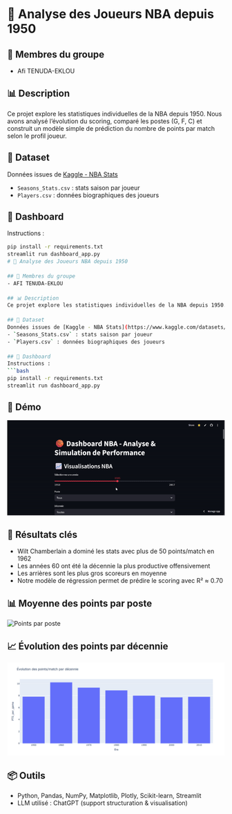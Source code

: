 # 🏀 Analyse des Joueurs NBA depuis 1950

## 👥 Membres du groupe
- Afi TENUDA-EKLOU


## 📊 Description
Ce projet explore les statistiques individuelles de la NBA depuis 1950. Nous avons analysé l’évolution du scoring, comparé les postes (G, F, C) et construit un modèle simple de prédiction du nombre de points par match selon le profil joueur.

## 📁 Dataset
Données issues de [Kaggle - NBA Stats](https://www.kaggle.com/datasets/drgilermo/nba-players-stats)  
- `Seasons_Stats.csv` : stats saison par joueur
- `Players.csv` : données biographiques des joueurs

## 🚀 Dashboard
Instructions :
```bash
pip install -r requirements.txt
streamlit run dashboard_app.py
# 🏀 Analyse des Joueurs NBA depuis 1950

## 👥 Membres du groupe
- AFI TENUDA-EKLOU

## 📊 Description
Ce projet explore les statistiques individuelles de la NBA depuis 1950. Nous avons analysé l’évolution du scoring, comparé les postes (G, F, C) et construit un modèle simple de prédiction du nombre de points par match selon le profil joueur.

## 📁 Dataset
Données issues de [Kaggle - NBA Stats](https://www.kaggle.com/datasets/drgilermo/nba-players-stats)  
- `Seasons_Stats.csv` : stats saison par joueur
- `Players.csv` : données biographiques des joueurs

## 🚀 Dashboard
Instructions :
```bash
pip install -r requirements.txt
streamlit run dashboard_app.py
```

## 🎥 Démo
![Demo Dashboard](demo_dashboard.gif)

## 🧠 Résultats clés
- Wilt Chamberlain a dominé les stats avec plus de 50 points/match en 1962
- Les années 60 ont été la décennie la plus productive offensivement
- Les arrières sont les plus gros scoreurs en moyenne
- Notre modèle de régression permet de prédire le scoring avec R² ≈ 0.70

## 📊 Moyenne des points par poste

![Points par poste](points_par_poste.png)

## 📈 Évolution des points par décennie

![Points par décennie](image/points_par_decennie.png)
## 📦 Outils
- Python, Pandas, NumPy, Matplotlib, Plotly, Scikit-learn, Streamlit
- LLM utilisé : ChatGPT (support structuration & visualisation)
